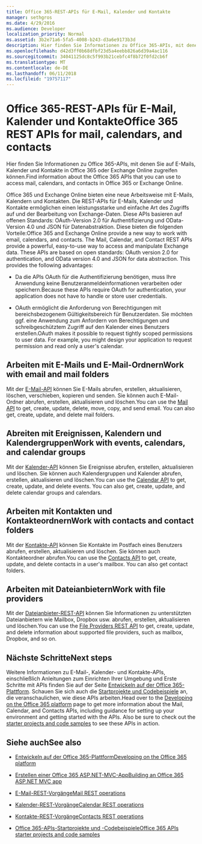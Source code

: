 ```yaml
---
title: Office 365-REST-APIs für E-Mail, Kalender und Kontakte
manager: sethgros
ms.date: 4/29/2016
ms.audience: Developer
localization_priority: Normal
ms.assetid: 3b2e71a6-5fa5-4008-b243-d3a6e9173b3d
description: Hier finden Sie Informationen zu Office 365-APIs, mit denen Sie auf E-Mails, Kalender und Kontakte in Office 365 oder Exchange Online zugreifen können.
ms.openlocfilehash: d42d3ff0b68dfbf23d5a4eebb826a6d39a4ac116
ms.sourcegitcommit: 34041125dc8c5f993b21cebfc4f8b72f0fd2cb6f
ms.translationtype: MT
ms.contentlocale: de-DE
ms.lasthandoff: 06/11/2018
ms.locfileid: "19757117"
---
```

# <a name="office-365-rest-apis-for-mail-calendars-and-contacts"></a><span data-ttu-id="ed800-103">Office 365-REST-APIs für E-Mail, Kalender und Kontakte</span><span class="sxs-lookup"><span data-stu-id="ed800-103">Office 365 REST APIs for mail, calendars, and contacts</span></span>

<span data-ttu-id="ed800-104">Hier finden Sie Informationen zu Office 365-APIs, mit denen Sie auf E-Mails, Kalender und Kontakte in Office 365 oder Exchange Online zugreifen können.</span><span class="sxs-lookup"><span data-stu-id="ed800-104">Find information about the Office 365 APIs that you can use to access mail, calendars, and contacts in Office 365 or Exchange Online.</span></span>
  
<span data-ttu-id="ed800-p101">Office 365 und Exchange Online bieten eine neue Arbeitsweise mit E-Mails, Kalendern und Kontakten. Die REST-APIs für E-Mails, Kalender und Kontakte ermöglichen einen leistungsstarke und einfache Art des Zugriffs auf und der Bearbeitung von Exchange-Daten. Diese APIs basieren auf offenen Standards: OAuth-Version 2.0 für Authentifizierung und OData-Version 4.0 und JSON für Datenabstraktion. Diese bieten die folgenden Vorteile:</span><span class="sxs-lookup"><span data-stu-id="ed800-p101">Office 365 and Exchange Online provide a new way to work with email, calendars, and contacts. The Mail, Calendar, and Contact REST APIs provide a powerful, easy-to-use way to access and manipulate Exchange data. These APIs are based on open standards: OAuth version 2.0 for authentication, and OData version 4.0 and JSON for data abstraction. This provides the following advantages:</span></span>
  
- <span data-ttu-id="ed800-109">Da die APIs OAuth für die Authentifizierung benötigen, muss Ihre Anwendung keine Benutzeranmeldeinformationen verarbeiten oder speichern.</span><span class="sxs-lookup"><span data-stu-id="ed800-109">Because these APIs require OAuth for authentication, your application does not have to handle or store user credentials.</span></span>
    
- <span data-ttu-id="ed800-p102">OAuth ermöglicht die Anforderung von Berechtigungen mit bereichsbezogenem Gültigkeitsbereich für Benutzerdaten. Sie möchten ggf. eine Anwendung zum Anfordern von Berechtigungen und schreibgeschütztem Zugriff auf den Kalender eines Benutzers erstellen.</span><span class="sxs-lookup"><span data-stu-id="ed800-p102">OAuth makes it possible to request tightly scoped permissions to user data. For example, you might design your application to request permission and read only a user's calendar.</span></span>
    
## <a name="work-with-email-and-mail-folders"></a><span data-ttu-id="ed800-112">Arbeiten mit E-Mails und E-Mail-Ordnern</span><span class="sxs-lookup"><span data-stu-id="ed800-112">Work with email and mail folders</span></span>

<span data-ttu-id="ed800-p103">Mit der [E-Mail-API](http://msdn.microsoft.com/office/office365/api/mail-rest-operations%28Office.15%29.aspx) können Sie E-Mails abrufen, erstellen, aktualisieren, löschen, verschieben, kopieren und senden. Sie können auch E-Mail-Ordner abrufen, erstellen, aktualisieren und löschen.</span><span class="sxs-lookup"><span data-stu-id="ed800-p103">You can use the [Mail API](http://msdn.microsoft.com/office/office365/api/mail-rest-operations%28Office.15%29.aspx) to get, create, update, delete, move, copy, and send email. You can also get, create, update, and delete mail folders.</span></span> 
  
## <a name="work-with-events-calendars-and-calendar-groups"></a><span data-ttu-id="ed800-115">Abreiten mit Ereignissen, Kalendern und Kalendergruppen</span><span class="sxs-lookup"><span data-stu-id="ed800-115">Work with events, calendars, and calendar groups</span></span>

<span data-ttu-id="ed800-p104">Mit der [Kalender-API](http://msdn.microsoft.com/office/office365/api/calendar-rest-operations%28Office.15%29.aspx) können Sie Ereignisse abrufen, erstellen, aktualisieren und löschen. Sie können auch Kalendergruppen und Kalender abrufen, erstellen, aktualisieren und löschen.</span><span class="sxs-lookup"><span data-stu-id="ed800-p104">You can use the [Calendar API](http://msdn.microsoft.com/office/office365/api/calendar-rest-operations%28Office.15%29.aspx) to get, create, update, and delete events. You can also get, create, update, and delete calendar groups and calendars.</span></span> 
  
## <a name="work-with-contacts-and-contact-folders"></a><span data-ttu-id="ed800-118">Arbeiten mit Kontakten und Kontakteordnern</span><span class="sxs-lookup"><span data-stu-id="ed800-118">Work with contacts and contact folders</span></span>

<span data-ttu-id="ed800-p105">Mit der [Kontakte-API](http://msdn.microsoft.com/office/office365/api/contacts-rest-operations%28Office.15%29.aspx) können Sie Kontakte im Postfach eines Benutzers abrufen, erstellen, aktualisieren und löschen. Sie können auch Kontakteordner abrufen.</span><span class="sxs-lookup"><span data-stu-id="ed800-p105">You can use the [Contacts API](http://msdn.microsoft.com/office/office365/api/contacts-rest-operations%28Office.15%29.aspx) to get, create, update, and delete contacts in a user's mailbox. You can also get contact folders.</span></span> 
  
## <a name="work-with-file-providers"></a><span data-ttu-id="ed800-121">Arbeiten mit Dateianbietern</span><span class="sxs-lookup"><span data-stu-id="ed800-121">Work with file providers</span></span>

<span data-ttu-id="ed800-122">Mit der [Dateianbieter-REST-API](http://msdn.microsoft.com/library/8bab5403-de68-4b49-ab19-9a6470f2a2ce%28Office.15%29.aspx) können Sie Informationen zu unterstützten Dateianbietern wie Mailbox, Dropbox usw. abrufen, erstellen, aktualisieren und löschen.</span><span class="sxs-lookup"><span data-stu-id="ed800-122">You can use the [File Providers REST API](http://msdn.microsoft.com/library/8bab5403-de68-4b49-ab19-9a6470f2a2ce%28Office.15%29.aspx) to get, create, update, and delete information about supported file providers, such as mailbox, Dropbox, and so on.</span></span> 
  
## <a name="next-steps"></a><span data-ttu-id="ed800-123">Nächste Schritte</span><span class="sxs-lookup"><span data-stu-id="ed800-123">Next steps</span></span>

<span data-ttu-id="ed800-p106">Weitere Informationen zu E-Mail-, Kalender- und Kontakte-APIs, einschließlich Anleitungen zum Einrichten Ihrer Umgebung und Erste Schritte mit APIs finden Sie auf der Seite [Entwickeln auf der Office 365-Plattform](http://msdn.microsoft.com/office/office365/howto/platform-development-overview%28Office.15%29.aspx). Schauen Sie sich auch die [Startprojekte und Codebeispiele](http://msdn.microsoft.com/office/office365/howto/Starter-projects-and-code-samples%28Office.15%29.aspx) an, die veranschaulichen, wie diese APIs arbeiten.</span><span class="sxs-lookup"><span data-stu-id="ed800-p106">Head over to the [Developing on the Office 365 platform](http://msdn.microsoft.com/office/office365/howto/platform-development-overview%28Office.15%29.aspx) page to get more information about the Mail, Calendar, and Contacts APIs, including guidance for setting up your environment and getting started with the APIs. Also be sure to check out the [starter projects and code samples](http://msdn.microsoft.com/office/office365/howto/Starter-projects-and-code-samples%28Office.15%29.aspx) to see these APIs in action.</span></span> 
  
## <a name="see-also"></a><span data-ttu-id="ed800-126">Siehe auch</span><span class="sxs-lookup"><span data-stu-id="ed800-126">See also</span></span>


- [<span data-ttu-id="ed800-127">Entwickeln auf der Office 365-Plattform</span><span class="sxs-lookup"><span data-stu-id="ed800-127">Developing on the Office 365 platform</span></span>](http://msdn.microsoft.com/office/office365/howto/platform-development-overview%28Office.15%29.aspx)
    
- [<span data-ttu-id="ed800-128">Erstellen einer Office 365 ASP.NET-MVC-App</span><span class="sxs-lookup"><span data-stu-id="ed800-128">Building an Office 365 ASP.NET MVC app</span></span>](http://msdn.microsoft.com/office/office365/howto/Build-your-first-ASPNET-MVC-app%28Office.15%29.aspx)
    
- [<span data-ttu-id="ed800-129">E-Mail-REST-Vorgänge</span><span class="sxs-lookup"><span data-stu-id="ed800-129">Mail REST operations</span></span>](http://msdn.microsoft.com/office/office365/api/mail-rest-operations%28Office.15%29.aspx)
    
- [<span data-ttu-id="ed800-130">Kalender-REST-Vorgänge</span><span class="sxs-lookup"><span data-stu-id="ed800-130">Calendar REST operations</span></span>](http://msdn.microsoft.com/office/office365/api/calendar-rest-operations%28Office.15%29.aspx)
    
- [<span data-ttu-id="ed800-131">Kontakte-REST-Vorgänge</span><span class="sxs-lookup"><span data-stu-id="ed800-131">Contacts REST operations</span></span>](http://msdn.microsoft.com/office/office365/api/contacts-rest-operations%28Office.15%29.aspx)
    
- [<span data-ttu-id="ed800-132">Office 365-APIs-Startprojekte und -Codebeispiele</span><span class="sxs-lookup"><span data-stu-id="ed800-132">Office 365 APIs starter projects and code samples</span></span>](http://msdn.microsoft.com/office/office365/howto/Starter-projects-and-code-samples%28Office.15%29.aspx)
    

